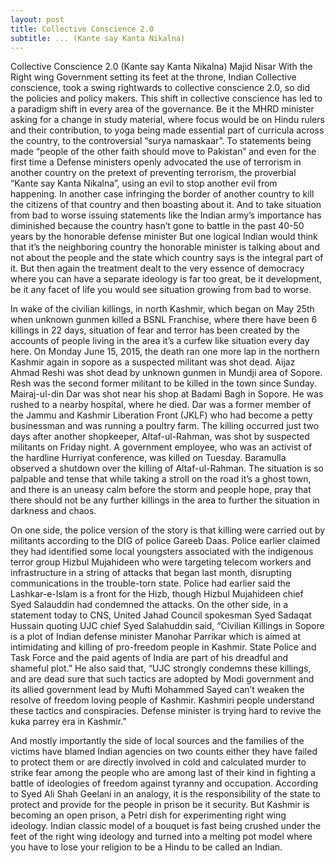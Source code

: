 ```yaml
---
layout: post
title: Collective Conscience 2.0
subtitle: ... (Kante say Kanta Nikalna)
---
```


Collective Conscience 2.0
(Kante say Kanta Nikalna)
Majid Nisar
With the Right wing Government setting its feet at the throne, Indian Collective conscience, took a swing rightwards to collective conscience 2.0, so did the policies and policy makers. This shift in collective conscience has led to a paradigm shift in every area of the governance.
Be it the MHRD minister asking for a change in study material, where focus would be on Hindu rulers and their contribution, to yoga being made essential part of curricula across the country, to the controversial “surya namaskaar”. To statements being made “people of the other faith should move to Pakistan” and even for the first time a Defense ministers openly advocated  the use of terrorism in another country on the pretext of preventing terrorism, the proverbial “Kante say Kanta Nikalna”, using an evil to stop another evil from happening. In another case infringing the border of another country to kill the citizens of that country and then boasting about it.  And to take situation from bad to worse issuing statements like the Indian army’s importance has diminished because the country hasn’t gone to battle in the past 40-50 years by the honorable defense minister
But one logical Indian would think that it’s the neighboring country the honorable minister is talking about and not about the people and the state which country says is the integral part of it. But then again the treatment dealt to the very essence of democracy where you can have a separate ideology is far too great, be it development, be it any facet of life you would see situation growing from bad to worse.

In wake of the civilian killings, in north Kashmir, which began on May 25th when unknown gunmen killed a BSNL Franchise, where there have been 6 killings in 22 days, situation of fear and terror has been created by the accounts of people living in the area it’s a curfew like situation every day here.
On Monday June 15, 2015, the death ran one more lap in the northern Kashmir again in sopore as a suspected militant was shot dead. Aijaz Ahmad Reshi was shot dead by unknown gunmen in Mundji area of Sopore. Resh was the second former militant to be killed in the town since Sunday. Mairaj-ul-din Dar was shot near his shop at Badami Bagh in Sopore. He was rushed to a nearby hospital, where he died. Dar was a former member of the Jammu and Kashmir Liberation Front (JKLF) who had become a petty businessman and was running a poultry farm.
The killing occurred just two days after another shopkeeper, Altaf-ul-Rahman, was shot by suspected militants on Friday night. A government employee, who was an activist of the hardline Hurriyat conference, was killed on Tuesday. Baramulla observed a shutdown over the killing of Altaf-ul-Rahman.
The situation is so palpable and tense that while taking a stroll on the road it’s a ghost town, and there is an uneasy calm before the storm and people hope, pray that there should not be any further killings in the area to further the situation in darkness and chaos.

On one side, the police version of the story is that killing were carried out by militants according to the DIG of police Gareeb Daas. Police earlier claimed they had identified some local youngsters associated with the indigenous terror group Hizbul Mujahideen who were targeting telecom workers and infrastructure in a string of attacks that began last month, disrupting communications in the trouble-torn state. Police had earlier said the Lashkar-e-Islam is a front for the Hizb, though Hizbul Mujahideen chief Syed Salauddin had condemned the attacks. 
On the other side, in a statement today to CNS, United Jahad Council spokesman Syed Sadaqat Hussain quoting UJC chief Syed Salahuddin said, “Civilian Killings in Sopore is a plot of Indian defense minister Manohar Parrikar which is aimed at intimidating and killing of pro-freedom people in Kashmir. State Police and Task Force and the paid agents of India are part of his dreadful and shameful plot.”
He also said that, “UJC strongly condemns these killings, and are dead sure that such tactics are adopted by Modi government and its allied government lead by Mufti Mohammed Sayed can’t weaken the resolve of freedom loving people of Kashmir. Kashmiri people understand these tactics and conspiracies. Defense minister is trying hard to revive the kuka parrey era in Kashmir.”

And mostly importantly the side of local sources and the families of the victims have blamed Indian agencies on two counts either they have failed to protect them or are directly involved in cold and calculated murder to strike fear among the people who are among last of their kind in fighting a battle of ideologies of freedom against tyranny and occupation.
According to Syed Ali Shah Geelani in an analogy, it is the responsibility of the state to protect and provide for the people in prison be it security.
But Kashmir is becoming an open prison, a Petri dish for experimenting right wing ideology. Indian classic model of a bouquet is fast being crushed under the feet of the right wing ideology and turned into a melting pot model where you have to lose your religion to be a Hindu to be called an Indian.

